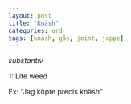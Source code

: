 ```yaml
---
layout: post
title: "Knäsh"
categories: ord
tags: [knäsh, gås, joint, joppe]
---
```


*substantiv*

1: Lite weed

Ex: "Jag köpte precis knäsh"













